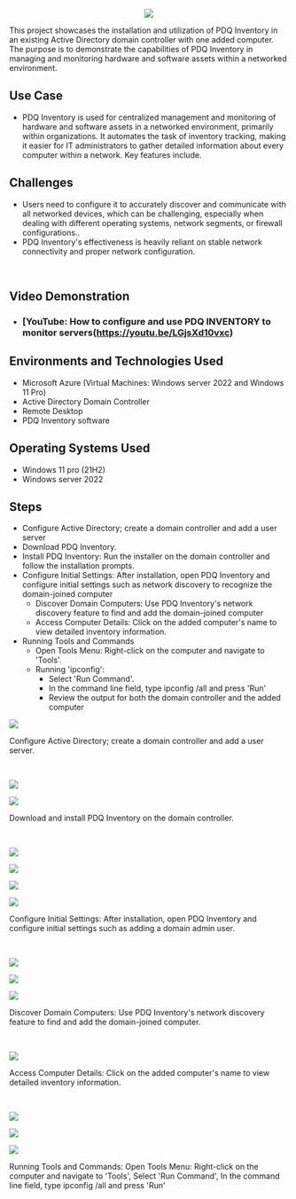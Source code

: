<p align="center">
<img src="https://i.imgur.com/1ufljaP.png"/>
</p>

This project showcases the installation and utilization of PDQ Inventory in an existing Active Directory domain controller with one added computer. The purpose is to demonstrate the capabilities of PDQ Inventory in managing and monitoring hardware and software assets within a networked environment.

## Use Case
- PDQ Inventory is used for centralized management and monitoring of hardware and software assets in a networked environment, primarily within organizations. It automates the task of inventory tracking, making it easier for IT administrators to gather detailed information about every computer within a network. Key features include.

## Challenges
- Users need to configure it to accurately discover and communicate with all networked devices, which can be challenging, especially when dealing with different operating systems, network segments, or firewall configurations..
- PDQ Inventory's effectiveness is heavily reliant on stable network connectivity and proper network configuration.

<br />


<h2>Video Demonstration</h2>

- ### [YouTube: How to configure and use PDQ INVENTORY to monitor servers(https://youtu.be/LGjsXd10vxc)

<h2>Environments and Technologies Used</h2>

- Microsoft Azure (Virtual Machines: Windows server 2022 and Windows 11 Pro)
- Active Directory Domain Controller
- Remote Desktop
- PDQ Inventory software

<h2>Operating Systems Used </h2>

- Windows 11 pro</b> (21H2)
- Windows server 2022

<h2>Steps</h2>

- Configure Active Directory; create a domain controller and add a user server
- Download PDQ Inventory.
- Install PDQ Inventory: Run the installer on the domain controller and follow the installation prompts.
- Configure Initial Settings: After installation, open PDQ Inventory and configure initial settings such as network discovery to recognize the domain-joined computer
  - Discover Domain Computers: Use PDQ Inventory's network discovery feature to find and add the domain-joined computer
  - Access Computer Details: Click on the added computer's name to view detailed inventory information.
- Running Tools and Commands
  - Open Tools Menu: Right-click on the computer and navigate to 'Tools'.
  - Running 'ipconfig':
      - Select 'Run Command'.
      - In the command line field, type ipconfig /all and press 'Run'
      - Review the output for both the domain controller and the added computer   



<p>
<img src="https://i.imgur.com/VGhsyHW.png"/>
</p>
<p>
Configure Active Directory; create a domain controller and add a user server.
</p>
<br />

<p>
<img src="https://i.imgur.com/liZrZX1.png"/>
</p>
<p>
<img src="https://i.imgur.com/5Z9XD9s.png"/>
</p>
<p>
Download and install PDQ Inventory on the domain controller.
</p>
<br />

<p>
<img src="https://i.imgur.com/hHBaWXD.png"/>
</p>
<p>
<img src="https://i.imgur.com/PU401Gy.png"/>
</p>
<p>
<img src="https://i.imgur.com/ANpYL1v.png"/>
</p>
<p>
<img src="https://i.imgur.com/I0ioLL3.png"/>
</p>
<p>
Configure Initial Settings: After installation, open PDQ Inventory and configure initial settings such as adding a domain admin user.
</p>
<br />

<p>
<img src="https://i.imgur.com/h08fDJq.png"/>
</p>
<p>
<img src="https://i.imgur.com/5YPpkoT.png"/>
</p>
<p>
<img src="https://i.imgur.com/dEgLZ2M.png"/>
</p>
<p>
Discover Domain Computers: Use PDQ Inventory's network discovery feature to find and add the domain-joined computer.
</p>
<br />

<p>
<img src="https://i.imgur.com/T3oet8i.png"/>
</p>
<p>
Access Computer Details: Click on the added computer's name to view detailed inventory information.
</p>
<br />

<p>
<img src="https://i.imgur.com/Ik2Rlwp.png"/>
</p>
<p>
<img src="https://i.imgur.com/xFpafGx.png"/>
</p>
<p>
<img src="https://i.imgur.com/2CJWftm.png"/>
</p>
<p>
Running Tools and Commands: Open Tools Menu: Right-click on the computer and navigate to 'Tools',
Select 'Run Command', 
In the command line field, type ipconfig /all and press 'Run'
</p>
<br />

